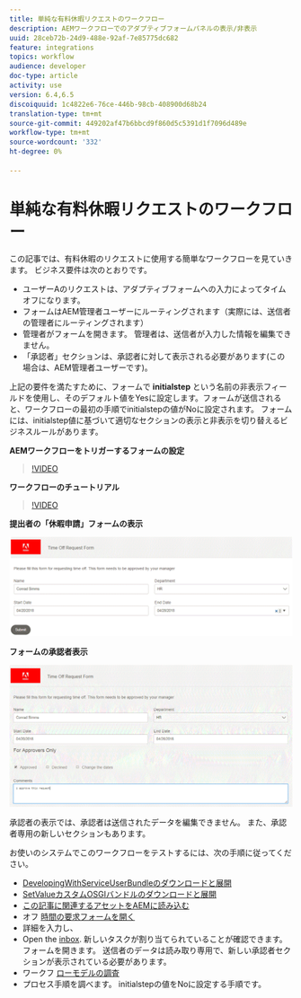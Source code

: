 ```yaml
---
title: 単純な有料休暇リクエストのワークフロー
description: AEMワークフローでのアダプティブフォームパネルの表示/非表示
uuid: 28ceb72b-24d9-488e-92af-7e85775dc682
feature: integrations
topics: workflow
audience: developer
doc-type: article
activity: use
version: 6.4,6.5
discoiquuid: 1c4822e6-76ce-446b-98cb-408900d68b24
translation-type: tm+mt
source-git-commit: 449202af47b6bbcd9f860d5c5391d1f7096d489e
workflow-type: tm+mt
source-wordcount: '332'
ht-degree: 0%

---
```



# 単純な有料休暇リクエストのワークフロー

この記事では、有料休暇のリクエストに使用する簡単なワークフローを見ていきます。 ビジネス要件は次のとおりです。

* ユーザーAのリクエストは、アダプティブフォームへの入力によってタイムオフになります。
* フォームはAEM管理者ユーザーにルーティングされます（実際には、送信者の管理者にルーティングされます）
* 管理者がフォームを開きます。 管理者は、送信者が入力した情報を編集できません。
* 「承認者」セクションは、承認者に対して表示される必要があります(この場合は、AEM管理者ユーザーです)。

上記の要件を満たすために、フォームで **initialstep** という名前の非表示フィールドを使用し、そのデフォルト値をYesに設定します。フォームが送信されると、ワークフローの最初の手順でinitialstepの値がNoに設定されます。 フォームには、initialstep値に基づいて適切なセクションの表示と非表示を切り替えるビジネスルールがあります。

**AEMワークフローをトリガーするフォームの設定**

>[!VIDEO](https://video.tv.adobe.com/v/28406?quality=9&learn=on)

**ワークフローのチュートリアル**

>[!VIDEO](https://video.tv.adobe.com/v/28407?quality=9&learn=on)

**提出者の「休暇申請」フォームの表示**

![initialstep](assets/initialstep.gif)

**フォームの承認者表示**

![approverview](assets/approversview.gif)

承認者の表示では、承認者は送信されたデータを編集できません。 また、承認者専用の新しいセクションもあります。

お使いのシステムでこのワークフローをテストするには、次の手順に従ってください。
* [DevelopingWithServiceUserBundleのダウンロードと展開](/help/forms/assets/common-osgi-bundles/DevelopingWithServiceUser.jar)
* [SetValueカスタムOSGIバンドルのダウンロードと展開](/help/forms/assets/common-osgi-bundles/SetValueApp.core-1.0-SNAPSHOT.jar)
* [この記事に関連するアセットをAEMに読み込む](assets/helpxworkflow.zip)
* オフ [時間の要求フォームを開く](http://localhost:4502/content/dam/formsanddocuments/helpx/timeoffrequestform/jcr:content?wcmmode=disabled)
* 詳細を入力し、
* Open the [inbox](http://localhost:4502/mnt/overlay/cq/inbox/content/inbox.html). 新しいタスクが割り当てられていることが確認できます。 フォームを開きます。 送信者のデータは読み取り専用で、新しい承認者セクションが表示されている必要があります。
* ワークフ [ローモデルの調査](http://localhost:4502/editor.html/conf/global/settings/workflow/models/helpxworkflow.html)
* プロセス手順を調べます。 initialstepの値をNoに設定する手順です。
